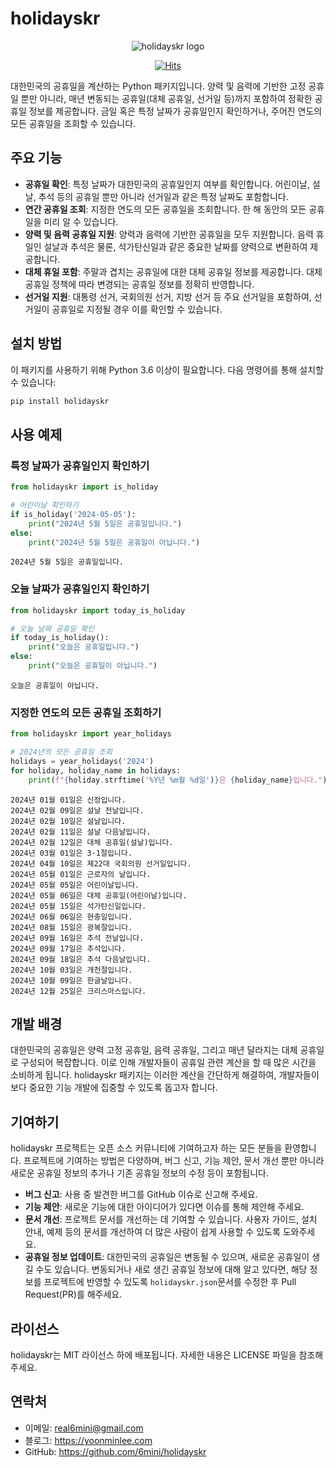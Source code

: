# holidayskr

<div align="center">

![holidayskr logo](https://yoonminlee-blog-image.s3.ap-northeast-2.amazonaws.com/holidayskr.png)

[![Hits](https://hits.seeyoufarm.com/api/count/incr/badge.svg?url=https%3A%2F%2Fgithub.com%2F6mini%2Fholidayskr&count_bg=%235A81D4&title_bg=%23555555&icon=&icon_color=%23E7E7E7&title=hits&edge_flat=false)](https://hits.seeyoufarm.com)

</div>

대한민국의 공휴일을 계산하는 Python 패키지입니다. 양력 및 음력에 기반한 고정 공휴일 뿐만 아니라, 매년 변동되는 공휴일(대체 공휴일, 선거일 등)까지 포함하여 정확한 공휴일 정보를 제공합니다. 금일 혹은 특정 날짜가 공휴일인지 확인하거나, 주어진 연도의 모든 공휴일을 조회할 수 있습니다.

## 주요 기능

- **공휴일 확인**: 특정 날짜가 대한민국의 공휴일인지 여부를 확인합니다. 어린이날, 설날, 추석 등의 공휴일 뿐만 아니라 선거일과 같은 특정 날짜도 포함합니다.
- **연간 공휴일 조회**: 지정한 연도의 모든 공휴일을 조회합니다. 한 해 동안의 모든 공휴일을 미리 알 수 있습니다.
- **양력 및 음력 공휴일 지원**: 양력과 음력에 기반한 공휴일을 모두 지원합니다. 음력 휴일인 설날과 추석은 물론, 석가탄신일과 같은 중요한 날짜를 양력으로 변환하여 제공합니다.
- **대체 휴일 포함**: 주말과 겹치는 공휴일에 대한 대체 공휴일 정보를 제공합니다. 대체 공휴일 정책에 따라 변경되는 공휴일 정보를 정확히 반영합니다.
- **선거일 지원**: 대통령 선거, 국회의원 선거, 지방 선거 등 주요 선거일을 포함하여, 선거일이 공휴일로 지정될 경우 이를 확인할 수 있습니다.


## 설치 방법

이 패키지를 사용하기 위해 Python 3.6 이상이 필요합니다. 다음 명령어를 통해 설치할 수 있습니다:

```bash
pip install holidayskr
```

## 사용 예제

### 특정 날짜가 공휴일인지 확인하기

```python
from holidayskr import is_holiday

# 어린이날 확인하기
if is_holiday('2024-05-05'):
    print("2024년 5월 5일은 공휴일입니다.")
else:
    print("2024년 5월 5일은 공휴일이 아닙니다.")
```

```
2024년 5월 5일은 공휴일입니다.
```

### 오늘 날짜가 공휴일인지 확인하기

```py
from holidayskr import today_is_holiday

# 오늘 날짜 공휴일 확인
if today_is_holiday():
    print("오늘은 공휴일입니다.")
else:
    print("오늘은 공휴일이 아닙니다.")
```

```
오늘은 공휴일이 아닙니다.
```

### 지정한 연도의 모든 공휴일 조회하기

```py
from holidayskr import year_holidays

# 2024년의 모든 공휴일 조회
holidays = year_holidays('2024')
for holiday, holiday_name in holidays:
    print(f"{holiday.strftime('%Y년 %m월 %d일')}은 {holiday_name}입니다.")
```

```
2024년 01월 01일은 신정입니다.
2024년 02월 09일은 설날 전날입니다.
2024년 02월 10일은 설날입니다.
2024년 02월 11일은 설날 다음날입니다.
2024년 02월 12일은 대체 공휴일(설날)입니다.
2024년 03월 01일은 3·1절입니다.
2024년 04월 10일은 제22대 국회의원 선거일입니다.
2024년 05월 01일은 근로자의 날입니다.
2024년 05월 05일은 어린이날입니다.
2024년 05월 06일은 대체 공휴일(어린이날)입니다.
2024년 05월 15일은 석가탄신일입니다.
2024년 06월 06일은 현충일입니다.
2024년 08월 15일은 광복절입니다.
2024년 09월 16일은 추석 전날입니다.
2024년 09월 17일은 추석입니다.
2024년 09월 18일은 추석 다음날입니다.
2024년 10월 03일은 개천절입니다.
2024년 10월 09일은 한글날입니다.
2024년 12월 25일은 크리스마스입니다.
```

## 개발 배경

대한민국의 공휴일은 양력 고정 공휴일, 음력 공휴일, 그리고 매년 달라지는 대체 공휴일로 구성되어 복잡합니다. 이로 인해 개발자들이 공휴일 관련 계산을 할 때 많은 시간을 소비하게 됩니다. holidayskr 패키지는 이러한 계산을 간단하게 해결하여, 개발자들이 보다 중요한 기능 개발에 집중할 수 있도록 돕고자 합니다.

## 기여하기

holidayskr 프로젝트는 오픈 소스 커뮤니티에 기여하고자 하는 모든 분들을 환영합니다. 프로젝트에 기여하는 방법은 다양하며, 버그 신고, 기능 제안, 문서 개선 뿐만 아니라 새로운 공휴일 정보의 추가나 기존 공휴일 정보의 수정 등이 포함됩니다.

- **버그 신고**: 사용 중 발견한 버그를 GitHub 이슈로 신고해 주세요.
- **기능 제안**: 새로운 기능에 대한 아이디어가 있다면 이슈를 통해 제안해 주세요.
- **문서 개선**: 프로젝트 문서를 개선하는 데 기여할 수 있습니다. 사용자 가이드, 설치 안내, 예제 등의 문서를 개선하여 더 많은 사람이 쉽게 사용할 수 있도록 도와주세요.
- **공휴일 정보 업데이트**: 대한민국의 공휴일은 변동될 수 있으며, 새로운 공휴일이 생길 수도 있습니다. 변동되거나 새로 생긴 공휴일 정보에 대해 알고 있다면, 해당 정보를 프로젝트에 반영할 수 있도록 `holidayskr.json`문서를 수정한 후 Pull Request(PR)를 해주세요.

## 라이선스

holidayskr는 MIT 라이선스 하에 배포됩니다. 자세한 내용은 LICENSE 파일을 참조해 주세요.

## 연락처

- 이메일: real6mini@gmail.com
- 블로그: https://yoonminlee.com
- GitHub: https://github.com/6mini/holidayskr